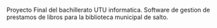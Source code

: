 Proyecto Final del bachillerato UTU informatica.
Software de gestion de prestamos de libros para la biblioteca municipal de salto.
